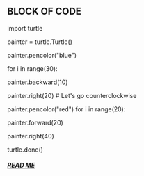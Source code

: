 ## __BLOCK OF CODE__

 import turtle

painter = turtle.Turtle()

painter.pencolor("blue")

for i in range(30):

painter.backward(10)

painter.right(20) # Let's go counterclockwise

painter.pencolor("red") for i in range(20):

painter.forward(20)

painter.right(40)

turtle.done()

##### [READ ME](README.md)
